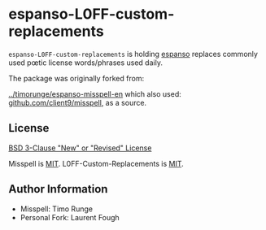 # espanso-L0FF-custom-replacements
`espanso-L0FF-custom-replacements` is holding [espanso](https://espanso.org) replaces commonly used pœtic license words/phrases used daily.

The package was originally forked from:

[../timorunge/espanso-misspell-en](https://github.com/timorunge/espanso-misspell-en) which also used:
[github.com/client9/misspell](https://github.com/client9/misspell), as a source.

## License

[BSD 3-Clause "New" or "Revised" License](LICENSE)

Misspell is [MIT](https://github.com/client9/misspell/blob/master/LICENSE).
L0FF-Custom-Replacements is [MIT](https://github.com/LaurentFough/blob/master/LICENSE).

## Author Information

- Misspell: Timo Runge
- Personal Fork: Laurent Fough
